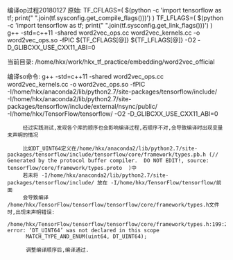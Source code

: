 编译op过程20180127
原始:
TF_CFLAGS=( $(python -c 'import tensorflow as tf; print(" ".join(tf.sysconfig.get_compile_flags()))') )
TF_LFLAGS=( $(python -c 'import tensorflow as tf; print(" ".join(tf.sysconfig.get_link_flags()))') )
g++ -std=c++11 -shared word2vec_ops.cc word2vec_kernels.cc -o word2vec_ops.so -fPIC ${TF_CFLAGS[@]} ${TF_LFLAGS[@]} -O2 -D_GLIBCXX_USE_CXX11_ABI=0


当前目录:
/home/hkx/work/hkx_tf_practice/embedding/word2vec_official

编译so命令:
g++ -std=c++11 -shared word2vec_ops.cc word2vec_kernels.cc -o word2vec_ops.so -fPIC \
         -I/home/hkx/anaconda2/lib/python2.7/site-packages/tensorflow/include/ \
         -I/home/hkx/anaconda2/lib/python2.7/site-packages/tensorflow/include/external/nsync/public/ \
         -I/home/hkx/TensorFlow/tensorflow/  -O2 -D_GLIBCXX_USE_CXX11_ABI=0

         经过实践测试,发现各个库的顺序也会影响编译过程,若顺序不对,会导致编译时出现变量未声明的情况

         比如DT_UINT64定义在/home/hkx/anaconda2/lib/python2.7/site-packages/tensorflow/include/tensorflow/core/framework/types.pb.h (// Generated by the protocol buffer compiler.  DO NOT EDIT!, source: tensorflow/core/framework/types.proto  )中
         若未将 -I/home/hkx/anaconda2/lib/python2.7/site-packages/tensorflow/include/ 放在 -I/home/hkx/TensorFlow/tensorflow/前面
         会导致编译 /home/hkx/TensorFlow/tensorflow/tensorflow/core/framework/types.h文件时,出现未声明错误:
         /home/hkx/TensorFlow/tensorflow/tensorflow/core/framework/types.h:199:29: error: ‘DT_UINT64’ was not declared in this scope
          MATCH_TYPE_AND_ENUM(uint64, DT_UINT64);

          调整编译顺序后,编译通过.
